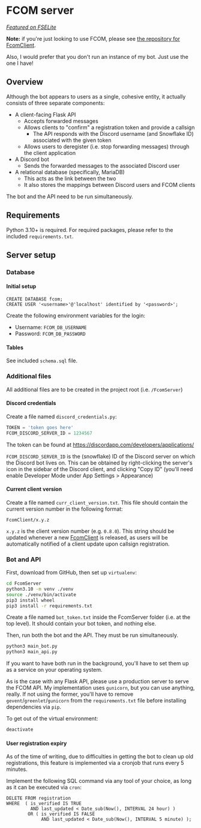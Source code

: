 # FCOM server

*[Featured on FSELite](https://fselite.net/news/vatsim-ivao-message-forwarding-system-fcom-released/)*

**Note:** if you're just looking to use FCOM, please see [the repository for FcomClient](https://github.com/norrisng/FcomClient/).

Also, I would prefer that you don't run an instance of my bot. Just use the one I have!



## Overview ##

Although the bot appears to users as a single, cohesive entity, it actually consists of three separate components:

* A client-facing Flask API
    * Accepts forwarded messages
    * Allows clients to "confirm" a registration token and provide a callsign
        * The API responds with the Discord username (and Snowflake ID) associated with the given token
    * Allows users to deregister (i.e. stop forwarding messages) through the client application
* A Discord bot
    * Sends the forwarded messages to the associated Discord user
* A relational database (specifically, MariaDB)
    * This acts as the link between the two
    * It also stores the mappings between Discord users and FCOM clients

The bot and the API need to be run simultaneously.



## Requirements

Python 3.10+ is required. For required packages, please refer to the included `requirements.txt`. 



## Server setup

### Database ###

#### Initial setup ####

```mysql
CREATE DATABASE fcom;
CREATE USER '<username>'@'localhost' identified by '<password>';
```

Create the following environment variables for the login:
* Username: `FCOM_DB_USERNAME`
* Password: `FCOM_DB_PASSWORD`

#### Tables ####

See included `schema.sql` file.

### Additional files ###

All additional files are to be created in the project root (i.e. `/FcomServer`)

#### Discord credentials ####

Create a file named `discord_credentials.py`:
```python
TOKEN = 'token goes here'
FCOM_DISCORD_SERVER_ID = 1234567
```
The token can be found at https://discordapp.com/developers/applications/

`FCOM_DISCORD_SERVER_ID` is the (snowflake) ID of the Discord server on which the Discord bot lives on.
This can be obtained by right-clicking the server's icon in the sidebar of the Discord client, and clicking "Copy ID"
(you'll need enable Developer Mode under App Settings > Appearance) 

#### Current client version ####

Create a file named `curr_client_version.txt`. 
This file should contain the current version number in the following format:

```
FcomClient/x.y.z
```
`x.y.z` is the client version number (e.g. `0.8.0`). This string should be updated whenever a new [FcomClient](https://github.com/norrisng/FcomClient/) is released, as users will be automatically notified of a client update upon callsign registration.

### Bot and API ###

First, download from GitHub, then set up `virtualenv`:

```bash
cd FcomServer
python3.10 -m venv ./venv
source ./venv/bin/activate
pip3 install wheel
pip3 install -r requirements.txt
```

Create a file named `bot_token.txt` inside the FcomServer folder (i.e. at the top level). It should contain your bot token, and nothing else.

Then, run both the bot and the API. They must be run simultaneously.

```bash
python3 main_bot.py
python3 main_api.py
```
If you want to have both run in the background, you'll have to set them up as a service on your operating system.

As is the case with any Flask API, please use a production server to serve the FCOM API.
My implementation uses `gunicorn`, but you can use anything, really. If not using the former, you'll have to remove `gevent`/`greenlet`/`gunicorn` from the `requirements.txt` file before installing dependencies via `pip`.

To get out of the virtual environment:

```bash
deactivate
```



#### User registration expiry ####

As of the time of writing, due to difficulties in getting the bot to clean up old registrations, this feature is implemented via a cronjob that runs every 5 minutes.

Implement the following SQL command via any tool of your choice, as long as it can be executed via `cron`:

```mysql
DELETE FROM registration
WHERE  ( is_verified IS TRUE
         AND last_updated < Date_sub(Now(), INTERVAL 24 hour) )
        OR ( is_verified IS FALSE
             AND last_updated < Date_sub(Now(), INTERVAL 5 minute) );
```